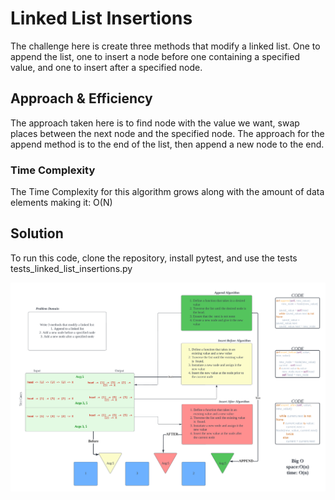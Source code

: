 
# Linked List Insertions

The challenge here is create three methods that modify a linked list. One to append the list, one to insert a node before one containing a specified value, and one to insert after a specified node.

## Approach & Efficiency

The approach taken here is to find node with the value we want, swap places between the next node and the specified node. The approach for the append method is to the end of the list, then append a new node to the end.

### Time Complexity

The Time Complexity for this algorithm grows along with the amount of data elements making it: O(N)

## Solution

To run this code, clone the repository, install pytest, and use the tests tests_linked_list_insertions.py

![Code Challenge Whiteboard](insertions.png)
